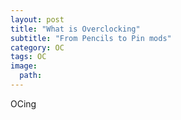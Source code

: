```yaml
---
layout: post
title: "What is Overclocking"
subtitle: "From Pencils to Pin mods"
category: OC
tags: OC
image:
  path:  
---
```


OCing
